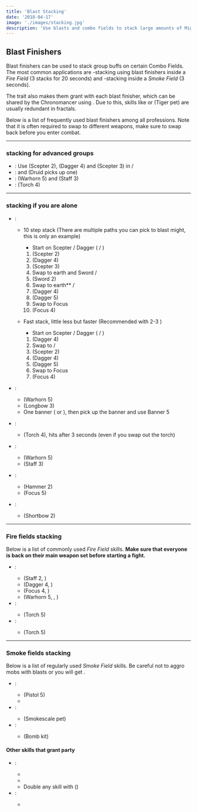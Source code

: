 ```yaml
---
title: 'Blast Stacking'
date: '2018-04-17'
image: './images/stacking.jpg'
description: 'Use blasts and combo fields to stack large amounts of Might, Fury and Stealth on your party.'
---
```


## Blast Finishers

Blast finishers can be used to stack group buffs on certain Combo Fields. The most common applications are <Boon name="might"/>-stacking using blast finishers inside a _Fire Field_ (3 stacks for 20 seconds) and <Effect name="stealth"/>-stacking inside a _Smoke Field_ (3 seconds).

The <Specialization name="elementalist"/> trait <Trait id="1510"/> also makes them grant <Boon name="fury"/> with each blast finisher, which can be shared by the <Specialization disableText name="chronomancer"/> Chronomancer using <Skill id="10236"/>. Due to this, skills like <Skill id="14403"/> or <Skill id="31451"/> (Tiger pet) are usually redundant in fractals.

Below is a list of frequently used blast finishers among all professions. Note that it is often required to swap to different weapons, make sure to swap back before you enter combat.

---

### <Boon name="might"/> stacking for advanced groups

- <Specialization name="weaver"/>: Use <Skill id="5692"/> (Scepter 2), <Skill id="5691"/> (Dagger 4) and <Skill id="5675"/> (Scepter 3) in <Skill id="5492" disableText/> / <Skill id="5492" disableText/>
- <Specialization name="warrior"/>: <Skill id="14405"/> and <Skill id="14407"/> (Druid picks up one)
- <Specialization name="druid"/>: <Skill id="12621"/> (Warhorn 5) and <Skill id="31535"/> (Staff 3)
- <Specialization name="mesmer"/>: <Skill id="10285"/> (Torch 4)

---

### <Boon name="might"/> stacking if you are alone

- <Specialization name="weaver"/>:
    * 10 step <Boon name="Might"/> stack (There are multiple paths you can pick to blast might, this is only an example)  
      * Start on Scepter / Dagger (<Skill id="5492" disableText/> / <Skill id="5492" disableText/>)
      1. <Skill id="5692"/> (Scepter 2)
      2. <Skill id="5691"/> (Dagger 4)
      3. <Skill id="5675"/> (Scepter 3)
      4. Swap to earth and Sword <Skill id="5495" disableText/> / <Skill id="5492" disableText/>
      5. <Skill id="40709"/> (Sword 2)
      6. Swap to earth** <Skill id="5495" disableText/> / <Skill id="5495" disableText/>
      7. <Skill id="5690"/> (Dagger 4)
      8. <Skill id="5522"/> (Dagger 5)
      9. Swap to Focus
      10. <Skill id="5555"/> (Focus 4)

    * Fast <Boon name="Might"/> stack, little less <Boon name="Might" disableText/> but faster (Recommended with 2-3 <Specialization name ="Elementalist"/>) 
      * Start on Scepter / Dagger (<Skill name="Earth Attunement" specialization="elementalist" disableText/> / <Skill name="Fire Attunement" specialization="elementalist" disableText/>)
      1. <Skill id="5691"/> (Dagger 4)
      2. Swap to <Skill name="Fire Attunement" specialization="elementalist" disableText/> / <Skill name="Earth Attunement" specialization="elementalist" disableText/> 
      3. <Skill id="5692"/> (Scepter 2)
      4. <Skill id="5690"/> (Dagger 4)
      5. <Skill id="5522"/> (Dagger 5)
      6. Swap to Focus
      17. <Skill id="5555"/> (Focus 4)
      
- <Specialization name="warrior"/>:
  - <Skill id="14394"/> (Warhorn 5)
  - <Skill id="14381"/> (Longbow 3)
  - One banner (<Skill id="14405"/> or <Skill id="14407"/>), then pick up the banner and use Banner 5
- <Specialization name="mesmer"/>:
  - <Skill id="10285"/> (Torch 4), hits after 3 seconds (even if you swap out the torch)
- <Specialization name="ranger"/>:
  - <Skill id="12621"/> (Warhorn 5)
  - <Skill id="31535"/> (Staff 3)
- <Specialization name="guardian"/>:
  - <Skill id="9194"/> (Hammer 2)
  - <Skill id="9082"/> (Focus 5)
- <Specialization name="thief"/>:
  - <Skill id="13041"/> (Shortbow 2)

---

### Fire fields <Label><Boon name="might"/> stacking</Label>

Below is a list of commonly used _Fire Field_ skills. **Make sure that everyone is back on their main weapon set before starting a fight.**

- <Specialization name="elementalist"/>:
  - <Skill id="5548"/> (Staff 2, <Skill id="5492" disableText/>)
  - <Skill id="5691"/> (Dagger 4, <Skill id="5492" disableText/>)
  - <Skill id="5497"/> (Focus 4, <Skill id="5492" disableText/>)
  - <Skill id="29533"/> (Warhorn 5, <Skill id="5492" disableText/>, <Specialization disableText name="tempest"/>)
- <Specialization name="berserker"/>:
  - <Skill id="29940"/> (Torch 5)
- <Specialization name="ranger"/>:
  - <Skill id="12504"/> (Torch 5)

---

### Smoke fields <Label><Effect name="stealth"/> stacking</Label>

Below is a list of regularly used _Smoke Field_ skills. Be careful not to aggro mobs with blasts or you will get <Effect name="revealed"/>.

- <Specialization name="thief"/>:
  - <Skill id="13113"/> (Pistol 5)
  - <Skill id="13065"/>
- <Specialization name="ranger"/>:
  - <Skill id="31568"/> (Smokescale pet)
- <Specialization name="engineer"/>:
  - <Skill id="5824"/> (Bomb kit)

#### Other skills that grant party <Effect name="stealth"/>

- <Specialization name="mesmer"/>:
  - <Skill id="10245"/>
  - <Skill id="10187"/>
  - Double any skill with <Skill id="29830"/> (<Specialization disableText name="chronomancer"/>)
- <Specialization name="thief"/>:
  - <Skill id="13117"/>
